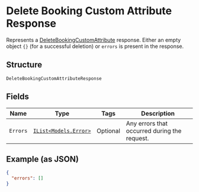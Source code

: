 
# Delete Booking Custom Attribute Response

Represents a [DeleteBookingCustomAttribute](../../doc/api/booking-custom-attributes.md#delete-booking-custom-attribute) response.
Either an empty object `{}` (for a successful deletion) or `errors` is present in the response.

## Structure

`DeleteBookingCustomAttributeResponse`

## Fields

| Name | Type | Tags | Description |
|  --- | --- | --- | --- |
| `Errors` | [`IList<Models.Error>`](../../doc/models/error.md) | Optional | Any errors that occurred during the request. |

## Example (as JSON)

```json
{
  "errors": []
}
```

